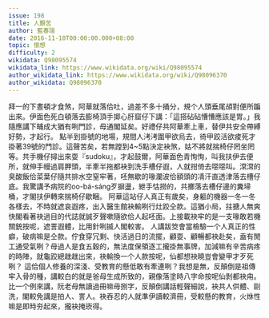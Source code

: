 ```yaml
---
issue: 198
title: 人艱苦
author: 藍春瑞
date: 2016-11-10T00:00:00.000+08:00
topic: 懷想
difficulty: 2
wikidata: Q98095574
wikidata_link: https://www.wikidata.org/wiki/Q98095574
author_wikidata_link: https://www.wikidata.org/wiki/Q98096370
author_wikidata: Q98096370
---
```

拜一的下晝頓才食煞，阿華就落佮吐，過差不多十捅分，規个人頭垂尾頕對便所蹁出來。伊面色死白頓落去膨椅頂手揤心肝窟仔下講：「這搭砧砧慒慒應該是胃。」我隨應講下晡成大猶有咧門診，毋通閣延矣。好禮仔共阿華牽上車，替伊共安全帶縛好勢，才起行。
點半到掛號的地場，規間人洘洘圍甲欲烏去，徛甲跤活欲痠死才掛著39號的門診。這聲苦矣，若無蹚到4~5點決定袂煞，姑不將就揣椅仔罔坐罔等。共手機仔撏出來耍『sudoku』，才起鼓爾，阿華面色青恂恂，叫我扶伊去便所，就伸手幔過肩胛頭，半牽半拖都袂到洗手槽仔遐，人就拑倚去噁噁叫。𣻸𣻸的臭酸飯佮菜葉仔隨共排水空窒牢著，呸無歇的喙瀾波佮額頭的凊汗直透津落去槽仔底。我驚講予病院的oo-bá-sáng歹摒盪，紲手怙撈的，共擲落去槽仔邊的糞埽桶，才閣扶伊轉來揣椅仔歇睏。
阿華這站仔人真正有歲矣，身軀的機器一冬一冬各樣去，不時就遮哀遐疼，出入醫生館袂輸咧行灶跤仝款。這猶小局，拄搪人無爽快閣看著袂過目的代誌就誠歹聲嗽隨欲佮人起呸面。上接載袂牢的是一支喙敢若機關銃按呢，遮詈遐體，比用針咧揻人閣較害。
人講跋筊會當檢驗一个人真正的性癖，破病嘛是仝款。佇食穿冗剩、快活過日的流擺，顧耍、顧暢都袂赴矣，盍有閒工通受氣咧？毋過人是食五穀的，無法度保領逐工攏掛無事牌，加減嘛有辛苦病疼的時陣，就龜跤總趖趖出來，袂輸換一个人款按呢，仙都想袂曉豈會變甲才歹死咧？
這佮個人修養的深淺、受教育的懸低敢有牽連咧？我想是無，反顛倒是祖傳牢入骨的種，講較白的就是爸母生成所致的，親像落塗時八字命按呢仙剝都袂甪。比一个例來講，阮老母無讀過冊嘛毋捌字，反顛倒講話輕聲細說，袂共人供體、剾洗，閣較免講是拍人、詈人。袂吞忍的人就準伊讀較濟冊，受較懸的教育，火烌性嘛是即時夯起來，攏袂掩崁得。
